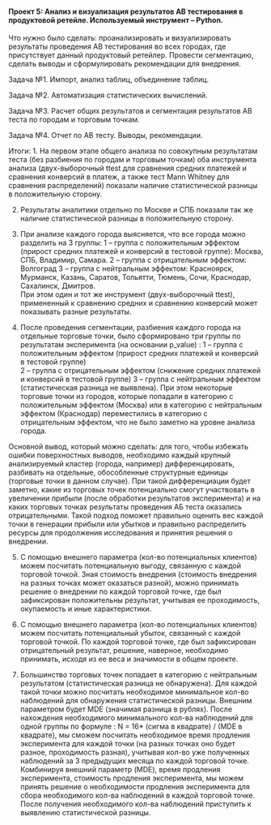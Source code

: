 #### Проект 5: Анализ и визуализация результатов АВ тестирования в продуктовой ретейле. Используемый инструмент – Python.

<p> Что нужно было сделать: проанализировать и визуализировать результаты проведения АВ тестирования во всех городах, где присутствует данный продуктовый ретейлер. Провести сегментацию, сделать выводы и сформулировать рекомендации для внедрения.

<p> Задача №1. Импорт, анализ таблиц, объединение таблиц. 
  
<p> Задача №2. Автоматизация статистических вычислений.

<p>Задача №3. Расчет общих результатов и сегментация результатов АВ теста по городам и торговым точкам.

<p>Задача №4. Отчет по АВ тесту. Выводы, рекомендации.

<p> Итоги:
1. На первом этапе общего анализа по совокупным результатам теста (без разбиения по городам и торговым точкам) оба инструмента анализа (двух-выборочный ttest для сравнения средних платежей и сравнения конверсий в платеж, а также тест Mann Whitney для сравнения распределений) показали наличие статистической разницы в положительную сторону.

2. Результаты аналитики отдельно по Москве и СПБ показали так же наличие статистической разницы в положительную сторону.

3. При анализе каждого города выясняется, что все города можно разделить на 3 группы:
1 – группа с положительным эффектом (прирост средних платежей и конверсий в тестовой группе): Москва, СПБ, Владимир, Самара. 
2 – группа с отрицательным эффектом: Волгоград
3 – группа с нейтральным эффектом: Красноярск, Мурманск, Казань, Саратов, Тольятти, Тюмень, Сочи, Краснодар, Сахалинск, Дмитров.  
При этом один и тот же инструмент (двух-выборочный ttest), примененный к сравнению средних и сравнению конверсий может показывать разные результаты.

4. После проведения сегментации, разбиения каждого города на отдельные торговые точки, было сформировано три группы по результатам эксперимента (на основании p_value) :
1 – группа с положительным эффектом (прирост средних платежей и конверсий в тестовой группе)  
2 – группа с отрицательным эффектом (снижение средних платежей и конверсий в тестовой группе)
3 – группа с нейтральным эффектом (статистическая разница не выявлена).
При этом некоторые торговые точки из городов, которые попадали в категорию с положительным эффектом (Москва) или в категорию с нейтральным эффектом (Краснодар) переместились в категорию с отрицательным эффектом, что не было заметно на уровне анализа города.

Основной вывод, который можно сделать: для того, чтобы избежать ошибки поверхностных выводов, необходимо каждый крупный анализируемый кластер (города, например) дифференцировать, разбивать на отдельные, обособленные структурные единицы (торговые точки в данном случае). При такой дифференциации будет заметно, какие из торговых точек потенциально смогут участвовать в увеличении прибыли (после обработки результатов эксперимента) и на каких торговых точках результаты проведения АБ теста оказались отрицательными. Такой подход поможет правильно оценить вес каждой точки в генерации прибыли или убытков и правильно распределить ресурсы для продолжения исследования и принятия решения о внедрении. 

5. С помощью внешнего параметра (кол-во потенциальных клиентов) можем посчитать потенциальную выгоду, связанную с каждой торговой точкой.
Зная стоимость внедрения (стоимость внедрения на разных точках может оказаться разной), можно принимать решение о внедрении по каждой торговой точке, где был зафиксирован положительны результат, учитывая ее проходимость, окупаемость и иные характеристики.

6. С помощью внешнего параметра (кол-во потенциальных клиентов) можем посчитать потенциальный убыток, связанный с каждой торговой точкой.
 По каждой торговой точке, где был зафиксирован отрицательный результат, решение, наверное, необходимо принимать, исходя из ее веса и значимости в общем проекте.

7. Большинство торговых точек попадает в категорию с нейтральным результатом (статистическая разница не обнаружена). Для каждой такой точки можно посчитать необходимое минимальное кол-во наблюдений для обнаружения статистической разницы. Внешним параметром будет MDE (значимая разница в рублях). После нахождения необходимого минимального кол-ва наблюдений для одной группы по формуле :
 N = 16* (сигма в квадрате) / (MDE в квадрате), 
мы сможем посчитать необходимое время продления эксперимента для каждой точки (на разных точках оно будет разное, проходимость разная), учитывая кол-во уже полученных наблюдений за 3 предыдущих месяца по каждой торговой точке.
Комбинируя внешний параметр (MDE), время продления эксперимента, стоимость продления эксперимента, мы можем принять решение о необходимости продления эксперимента для сбора необходимого кол-ва наблюдений в каждой торговой точке. 
После получения необходимого кол-ва наблюдений приступить к выявлению статистической разницы.

